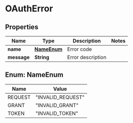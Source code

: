 
# OAuthError

## Properties
Name | Type | Description | Notes
------------ | ------------- | ------------- | -------------
**name** | [**NameEnum**](#NameEnum) | Error code | 
**message** | **String** | Error description | 


<a name="NameEnum"></a>
## Enum: NameEnum
Name | Value
---- | -----
REQUEST | &quot;INVALID_REQUEST&quot;
GRANT | &quot;INVALID_GRANT&quot;
TOKEN | &quot;INVALID_TOKEN&quot;



